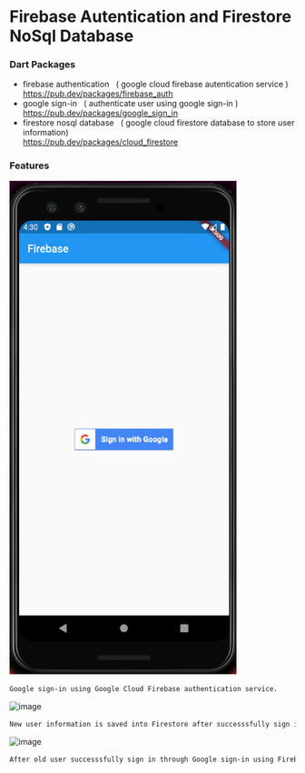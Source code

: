 # Firebase Autentication and Firestore NoSql Database

### Dart Packages

- firebase authentication &nbsp;&nbsp;( google cloud firebase autentication service )<br />
    https://pub.dev/packages/firebase_auth
- google sign-in &nbsp;&nbsp;( authenticate user using google sign-in  )<br />
    https://pub.dev/packages/google_sign_in
- firestore nosql database &nbsp;&nbsp;( google cloud firestore database to store user information)<br />
    https://pub.dev/packages/cloud_firestore


### Features
![image](./sign_in.png)
```sh
Google sign-in using Google Cloud Firebase authentication service.
```
![image](./user_new.png)
```sh
New user information is saved into Firestore after successsfully sign in through Google sign-in.
```
![image](./user_old.png)
```sh
After old user successsfully sign in through Google sign-in using Firebase cloud authentication.
```
